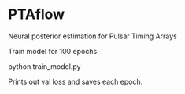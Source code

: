# PTAflow
Neural posterior estimation for Pulsar Timing Arrays

Train model for 100 epochs:

python train_model.py

Prints out val loss and saves each epoch. 
